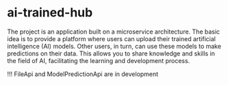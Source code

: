 # ai-trained-hub
The project is an application built on a microservice architecture. The basic idea is to provide a platform where users can upload their trained artificial intelligence (AI) models. Other users, in turn, can use these models to make predictions on their data. This allows you to share knowledge and skills in the field of AI, facilitating the learning and development process.

!!! FileApi and ModelPredictionApi are in development

